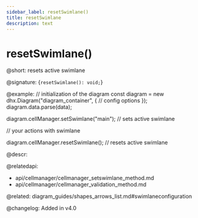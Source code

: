 ```yaml
---
sidebar_label: resetSwimlane()
title: resetSwimlane
description: text
---
```


# resetSwimlane()

@short: resets active swimlane

@signature: {`resetSwimlane(): void;`}

@example:
// initialization of the diagram
const diagram = new dhx.Diagram("diagram_container", {
    // config options
});
diagram.data.parse(data);

diagram.cellManager.setSwimlane("main"); // sets active swimlane

// your actions with swimlane

diagram.cellManager.resetSwimlane(); // resets active swimlane

@descr:

@relatedapi:
- api/cellmanager/cellmanager_setswimlane_method.md
- api/cellmanager/cellmanager_validation_method.md

@related: diagram_guides/shapes_arrows_list.md#swimlaneconfiguration

@changelog:
Added in v4.0
